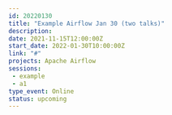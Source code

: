 ```yaml
---
id: 20220130
title: "Example Airflow Jan 30 (two talks)"
description: 
date: 2021-11-15T12:00:00Z
start_date: 2022-01-30T10:00:00Z
link: "#" 
projects: Apache Airflow
sessions: 
 - example
 - a1
type_event: Online
status: upcoming
---
```


